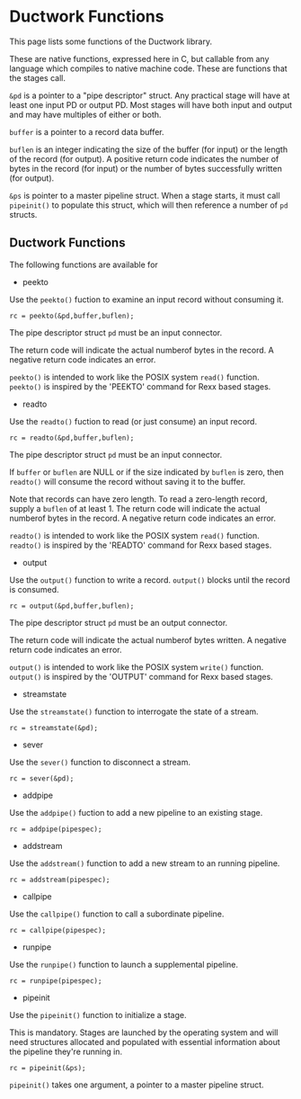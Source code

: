 # Ductwork Functions

This page lists some functions of the Ductwork library.

These are native functions, expressed here in C, but callable from any language which compiles to native machine code.
These are functions that the stages call.

`&pd` is a pointer to a "pipe descriptor" struct.
Any practical stage will have at least one input PD or output PD.
Most stages will have both input and output and may have multiples of either or both.

`buffer` is a pointer to a record data buffer.

`buflen` is an integer indicating the size of the buffer (for input)
or the length of the record (for output). A positive return code
indicates the number of bytes in the record (for input) or the number
of bytes successfully written (for output).

`&ps` is pointer to a master pipeline struct. When a stage starts,
it must call `pipeinit()` to populate this struct, which will then
reference a number of `pd` structs.

## Ductwork Functions

The following functions are available for 

* peekto

Use the `peekto()` fuction to examine an input record without consuming it.

    rc = peekto(&pd,buffer,buflen);

The pipe descriptor struct `pd` must be an input connector.

The return code will indicate the actual numberof bytes in the record.
A negative return code indicates an error.

`peekto()` is intended to work like the POSIX system `read()` function.
`peekto()` is inspired by the 'PEEKTO' command for Rexx based stages.

* readto

Use the `readto()` fuction to read (or just consume) an input record.

    rc = readto(&pd,buffer,buflen);

The pipe descriptor struct `pd` must be an input connector.

If `buffer` or `buflen` are NULL
or if the size indicated by `buflen` is zero,
then `readto()` will consume the record without saving it to the buffer.

Note that records can have zero length.
To read a zero-length record, supply a `buflen` of at least 1.
The return code will indicate the actual numberof bytes in the record.
A negative return code indicates an error.

`readto()` is intended to work like the POSIX system `read()` function.
`readto()` is inspired by the 'READTO' command for Rexx based stages.

* output

Use the `output()` function to write a record.
`output()` blocks until the record is consumed.

    rc = output(&pd,buffer,buflen);

The pipe descriptor struct `pd` must be an output connector.

The return code will indicate the actual numberof bytes written.
A negative return code indicates an error.

`output()` is intended to work like the POSIX system `write()` function.
`output()` is inspired by the 'OUTPUT' command for Rexx based stages.

* streamstate

Use the `streamstate()` function to interrogate the state of a stream.

    rc = streamstate(&pd);

* sever

Use the `sever()` function to disconnect a stream.

    rc = sever(&pd);

* addpipe

Use the `addpipe()` fuction to add a new pipeline to an existing stage.

    rc = addpipe(pipespec);

* addstream

Use the `addstream()` function to add a new stream to an running pipeline.

    rc = addstream(pipespec);

* callpipe

Use the `callpipe()` function to call a subordinate pipeline.

    rc = callpipe(pipespec);

* runpipe

Use the `runpipe()` function to launch a supplemental pipeline.

    rc = runpipe(pipespec);

* pipeinit

Use the `pipeinit()` function to initialize a stage.

This is mandatory.
Stages are launched by the operating system and will need structures
allocated and populated with essential information about the pipeline
they're running in.

    rc = pipeinit(&ps);

`pipeinit()` takes one argument, a pointer to a master pipeline struct.


